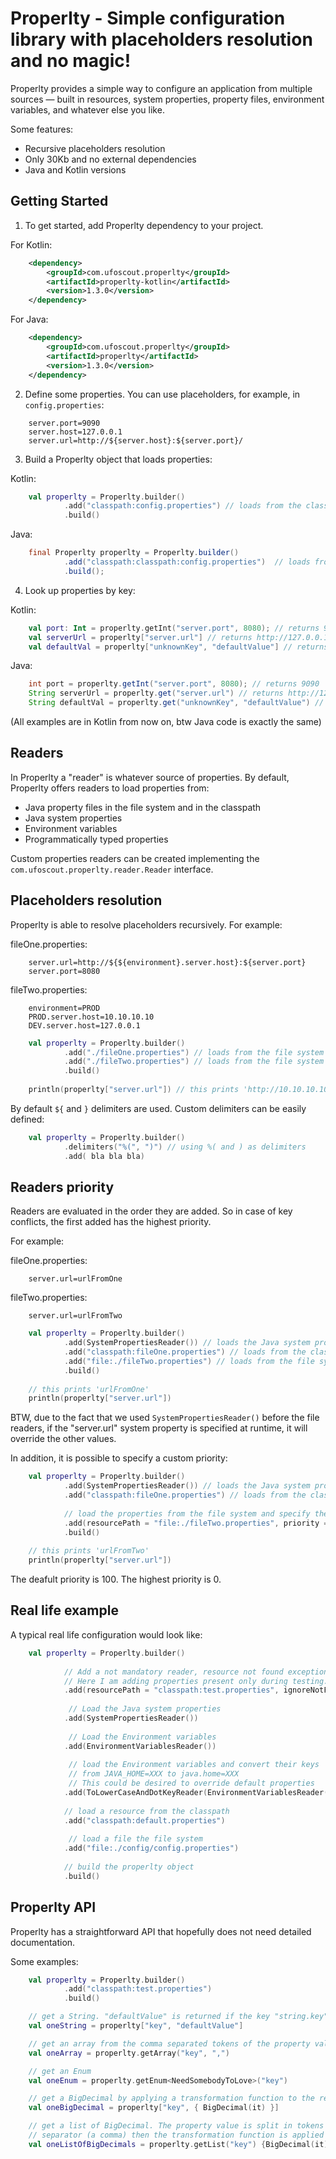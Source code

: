 # Properlty - Simple configuration library with placeholders resolution and no magic!

Properlty provides a simple way to configure an application from multiple sources — built in resources, system
properties, property files, environment variables, and whatever else you like.

Some features:

- Recursive placeholders resolution
- Only 30Kb and no external dependencies
- Java and Kotlin versions


Getting Started
---------------

1. To get started, add Properlty dependency to your project.
 
For Kotlin:
```xml
    <dependency>
        <groupId>com.ufoscout.properlty</groupId>
        <artifactId>properlty-kotlin</artifactId>
        <version>1.3.0</version>
    </dependency>
```

For Java:
```xml
    <dependency>
        <groupId>com.ufoscout.properlty</groupId>
        <artifactId>properlty</artifactId>
        <version>1.3.0</version>
    </dependency>
```

2. Define some properties. You can use placeholders, for example, in `config.properties`:

```properties
    server.port=9090
    server.host=127.0.0.1
    server.url=http://${server.host}:${server.port}/
```
    
3. Build a Properlty object that loads properties:

Kotlin:
```kotlin
    val properlty = Properlty.builder()
            .add("classpath:config.properties") // loads from the classpath
            .build()
```
    
Java:
```java
    final Properlty properlty = Properlty.builder()
            .add("classpath:classpath:config.properties")  // loads from the classpath
            .build();
```

4. Look up properties by key:

Kotlin:
```kotlin
    val port: Int = properlty.getInt("server.port", 8080); // returns 9090
    val serverUrl = properlty["server.url"] // returns http://127.0.0.1:9090/
    val defaultVal = properlty["unknownKey", "defaultValue"] // returns defaultValue
```

Java:
```java
    int port = properlty.getInt("server.port", 8080); // returns 9090
    String serverUrl = properlty.get("server.url") // returns http://127.0.0.1:9090/
    String defaultVal = properlty.get("unknownKey", "defaultValue") // returns defaultValue
```

(All examples are in Kotlin from now on, btw Java code is exactly the same)

Readers
-------
In Properlty a "reader" is whatever source of properties. 
By default, Properlty offers readers to load properties from:

* Java property files in the file system and in the classpath
* Java system properties
* Environment variables
* Programmatically typed properties

Custom properties readers can be created implementing the `com.ufoscout.properlty.reader.Reader` interface. 


Placeholders resolution
-----------------------
Properlty is able to resolve placeholders recursively. For example:

fileOne.properties:
```properties
    server.url=http://${${environment}.server.host}:${server.port}
    server.port=8080
```

fileTwo.properties:
```properties
    environment=PROD
    PROD.server.host=10.10.10.10
    DEV.server.host=127.0.0.1
```

```kotlin
    val properlty = Properlty.builder()
            .add("./fileOne.properties") // loads from the file system
            .add("./fileTwo.properties") // loads from the file system
            .build()
            
    println(properlty["server.url"]) // this prints 'http://10.10.10.10:8080'
```

By default `${` and `}` delimiters are used. Custom delimiters can be easily defined:

```kotlin
    val properlty = Properlty.builder()
            .delimiters("%(", ")") // using %( and ) as delimiters
            .add( bla bla bla)
```


Readers priority
----------------
Readers are evaluated in the order they are added. So in case of key conflicts, the first added has the highest priority.

For example:

fileOne.properties:
```properties
    server.url=urlFromOne
```

fileTwo.properties:
```properties
    server.url=urlFromTwo
```

```kotlin
    val properlty = Properlty.builder()
            .add(SystemPropertiesReader()) // loads the Java system properties
            .add("classpath:fileOne.properties") // loads from the classpath
            .add("file:./fileTwo.properties") // loads from the file system
            .build()
    
    // this prints 'urlFromOne'
    println(properlty["server.url"])
```

BTW, due to the fact that we used `SystemPropertiesReader()` before the file readers, if the "server.url" system property is specified at runtime, it will override the other values.

In addition, it is possible to specify a custom priority:

```kotlin
    val properlty = Properlty.builder()
            .add(SystemPropertiesReader()) // loads the Java system properties
            .add("classpath:fileOne.properties") // loads from the classpath
            
            // load the properties from the file system and specify their priority
            .add(resourcePath = "file:./fileTwo.properties", priority = Default.HIGHEST_PRIORITY) 
            .build()
            
    // this prints 'urlFromTwo'
    println(properlty["server.url"]) 
```

The deafult priority is 100. The highest priority is 0.


Real life example
-----------------
A typical real life configuration would look like:

```kotlin
    val properlty = Properlty.builder()
    
            // Add a not mandatory reader, resource not found exceptions are ignored.
            // Here I am adding properties present only during testing.
            .add(resourcePath = "classpath:test.properties", ignoreNotFound = true)
                                                                       
             // Load the Java system properties                                          
            .add(SystemPropertiesReader())
            
             // Load the Environment variables
            .add(EnvironmentVariablesReader())
            
             // load the Environment variables and convert their keys 
             // from JAVA_HOME=XXX to java.home=XXX
             // This could be desired to override default properties
            .add(ToLowerCaseAndDotKeyReader(EnvironmentVariablesReader()))
            
            // load a resource from the classpath
            .add("classpath:default.properties")
            
             // load a file the file system
            .add("file:./config/config.properties")
            
            // build the properlty object 
            .build()
```

Properlty API
-------------
Properlty has a straightforward API that hopefully does not need detailed documentation.

Some examples:

```kotlin
    val properlty = Properlty.builder()
            .add("classpath:test.properties")
            .build()

    // get a String. "defaultValue" is returned if the key "string.key" is not found
    val oneString = properlty["key", "defaultValue"]

    // get an array from the comma separated tokens of the property value
    val oneArray = properlty.getArray("key", ",")

    // get an Enum
    val oneEnum = properlty.getEnum<NeedSomebodyToLove>("key")

    // get a BigDecimal by applying a transformation function to the returned String value
    val oneBigDecimal = properlty["key", { BigDecimal(it) }]

    // get a list of BigDecimal. The property value is split in tokens using the default list 
    // separator (a comma) then the transformation function is applied to each token
    val oneListOfBigDecimals = properlty.getList("key") {BigDecimal(it)} 
```